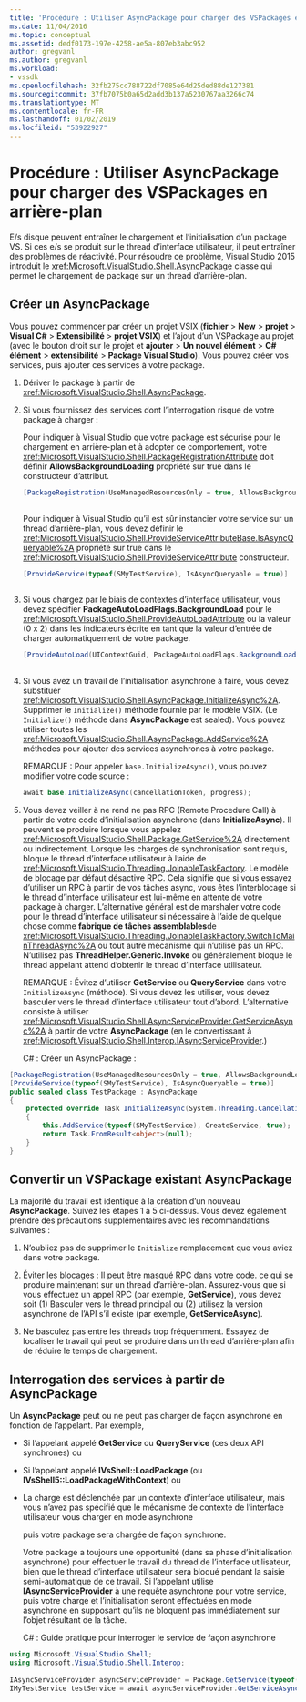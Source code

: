 ```yaml
---
title: 'Procédure : Utiliser AsyncPackage pour charger des VSPackages en arrière-plan | Microsoft Docs'
ms.date: 11/04/2016
ms.topic: conceptual
ms.assetid: dedf0173-197e-4258-ae5a-807eb3abc952
author: gregvanl
ms.author: gregvanl
ms.workload:
- vssdk
ms.openlocfilehash: 32fb275cc788722df7085e64d25ded88de127381
ms.sourcegitcommit: 37fb7075b0a65d2add3b137a5230767aa3266c74
ms.translationtype: MT
ms.contentlocale: fr-FR
ms.lasthandoff: 01/02/2019
ms.locfileid: "53922927"
---
```

# <a name="how-to-use-asyncpackage-to-load-vspackages-in-the-background"></a>Procédure : Utiliser AsyncPackage pour charger des VSPackages en arrière-plan
E/s disque peuvent entraîner le chargement et l’initialisation d’un package VS. Si ces e/s se produit sur le thread d’interface utilisateur, il peut entraîner des problèmes de réactivité. Pour résoudre ce problème, Visual Studio 2015 introduit le <xref:Microsoft.VisualStudio.Shell.AsyncPackage> classe qui permet le chargement de package sur un thread d’arrière-plan.  
  
## <a name="create-an-asyncpackage"></a>Créer un AsyncPackage  
 Vous pouvez commencer par créer un projet VSIX (**fichier** > **New** > **projet** > **Visual C#**   >  **Extensibilité** > **projet VSIX**) et l’ajout d’un VSPackage au projet (avec le bouton droit sur le projet et **ajouter**  >  **Un nouvel élément**  >   **C# élément** > **extensibilité**  >   **Package Visual Studio**). Vous pouvez créer vos services, puis ajouter ces services à votre package.  
  
1. Dériver le package à partir de <xref:Microsoft.VisualStudio.Shell.AsyncPackage>.  
  
2. Si vous fournissez des services dont l’interrogation risque de votre package à charger :  
  
    Pour indiquer à Visual Studio que votre package est sécurisé pour le chargement en arrière-plan et à adopter ce comportement, votre <xref:Microsoft.VisualStudio.Shell.PackageRegistrationAttribute> doit définir **AllowsBackgroundLoading** propriété sur true dans le constructeur d’attribut.  
  
   ```csharp  
   [PackageRegistration(UseManagedResourcesOnly = true, AllowsBackgroundLoading = true)]  
  
   ```  
  
    Pour indiquer à Visual Studio qu’il est sûr instancier votre service sur un thread d’arrière-plan, vous devez définir le <xref:Microsoft.VisualStudio.Shell.ProvideServiceAttributeBase.IsAsyncQueryable%2A> propriété sur true dans le <xref:Microsoft.VisualStudio.Shell.ProvideServiceAttribute> constructeur.  
  
   ```csharp  
   [ProvideService(typeof(SMyTestService), IsAsyncQueryable = true)]  
  
   ```  
  
3. Si vous chargez par le biais de contextes d’interface utilisateur, vous devez spécifier **PackageAutoLoadFlags.BackgroundLoad** pour le <xref:Microsoft.VisualStudio.Shell.ProvideAutoLoadAttribute> ou la valeur (0 x 2) dans les indicateurs écrite en tant que la valeur d’entrée de charger automatiquement de votre package.  
  
   ```csharp  
   [ProvideAutoLoad(UIContextGuid, PackageAutoLoadFlags.BackgroundLoad)]  
  
   ```  
  
4. Si vous avez un travail de l’initialisation asynchrone à faire, vous devez substituer <xref:Microsoft.VisualStudio.Shell.AsyncPackage.InitializeAsync%2A>. Supprimer le `Initialize()` méthode fournie par le modèle VSIX. (Le `Initialize()` méthode dans **AsyncPackage** est sealed). Vous pouvez utiliser toutes les <xref:Microsoft.VisualStudio.Shell.AsyncPackage.AddService%2A> méthodes pour ajouter des services asynchrones à votre package.  
  
    REMARQUE : Pour appeler `base.InitializeAsync()`, vous pouvez modifier votre code source :  
  
   ```csharp  
   await base.InitializeAsync(cancellationToken, progress);  
   ```  
  
5. Vous devez veiller à ne rend ne pas RPC (Remote Procedure Call) à partir de votre code d’initialisation asynchrone (dans **InitializeAsync**). Il peuvent se produire lorsque vous appelez <xref:Microsoft.VisualStudio.Shell.Package.GetService%2A> directement ou indirectement.  Lorsque les charges de synchronisation sont requis, bloque le thread d’interface utilisateur à l’aide de <xref:Microsoft.VisualStudio.Threading.JoinableTaskFactory>. Le modèle de blocage par défaut désactive RPC. Cela signifie que si vous essayez d’utiliser un RPC à partir de vos tâches async, vous êtes l’interblocage si le thread d’interface utilisateur est lui-même en attente de votre package à charger. L’alternative général est de marshaler votre code pour le thread d’interface utilisateur si nécessaire à l’aide de quelque chose comme **fabrique de tâches assemblables**de <xref:Microsoft.VisualStudio.Threading.JoinableTaskFactory.SwitchToMainThreadAsync%2A> ou tout autre mécanisme qui n’utilise pas un RPC.  N’utilisez pas **ThreadHelper.Generic.Invoke** ou généralement bloque le thread appelant attend d’obtenir le thread d’interface utilisateur.  
  
    REMARQUE : Évitez d’utiliser **GetService** ou **QueryService** dans votre `InitializeAsync` (méthode). Si vous devez les utiliser, vous devez basculer vers le thread d’interface utilisateur tout d’abord. L’alternative consiste à utiliser <xref:Microsoft.VisualStudio.Shell.AsyncServiceProvider.GetServiceAsync%2A> à partir de votre **AsyncPackage** (en le convertissant à <xref:Microsoft.VisualStudio.Shell.Interop.IAsyncServiceProvider>.)  
  
   C# : Créer un AsyncPackage :  
  
```csharp  
[PackageRegistration(UseManagedResourcesOnly = true, AllowsBackgroundLoading = true)]       
[ProvideService(typeof(SMyTestService), IsAsyncQueryable = true)]   
public sealed class TestPackage : AsyncPackage   
{   
    protected override Task InitializeAsync(System.Threading.CancellationToken cancellationToken, IProgress<ServiceProgressData> progress)   
    {               
        this.AddService(typeof(SMyTestService), CreateService, true);   
        return Task.FromResult<object>(null);   
    }   
}  
```  
  
## <a name="convert-an-existing-vspackage-to-asyncpackage"></a>Convertir un VSPackage existant AsyncPackage  
 La majorité du travail est identique à la création d’un nouveau **AsyncPackage**. Suivez les étapes 1 à 5 ci-dessus. Vous devez également prendre des précautions supplémentaires avec les recommandations suivantes :  
  
1.  N’oubliez pas de supprimer le `Initialize` remplacement que vous aviez dans votre package.  
  
2.  Éviter les blocages : Il peut être masqué RPC dans votre code. ce qui se produire maintenant sur un thread d’arrière-plan. Assurez-vous que si vous effectuez un appel RPC (par exemple, **GetService**), vous devez soit (1) Basculer vers le thread principal ou (2) utilisez la version asynchrone de l’API s’il existe (par exemple, **GetServiceAsync**).  
  
3.  Ne basculez pas entre les threads trop fréquemment. Essayez de localiser le travail qui peut se produire dans un thread d’arrière-plan afin de réduire le temps de chargement.  
  
## <a name="querying-services-from-asyncpackage"></a>Interrogation des services à partir de AsyncPackage  
 Un **AsyncPackage** peut ou ne peut pas charger de façon asynchrone en fonction de l’appelant. Par exemple,  
  
- Si l’appelant appelé **GetService** ou **QueryService** (ces deux API synchrones) ou  
  
- Si l’appelant appelé **IVsShell::LoadPackage** (ou **IVsShell5::LoadPackageWithContext**) ou  
  
- La charge est déclenchée par un contexte d’interface utilisateur, mais vous n’avez pas spécifié que le mécanisme de contexte de l’interface utilisateur vous charger en mode asynchrone  
  
  puis votre package sera chargée de façon synchrone.  
  
  Votre package a toujours une opportunité (dans sa phase d’initialisation asynchrone) pour effectuer le travail du thread de l’interface utilisateur, bien que le thread d’interface utilisateur sera bloqué pendant la saisie semi-automatique de ce travail. Si l’appelant utilise **IAsyncServiceProvider** à une requête asynchrone pour votre service, puis votre charge et l’initialisation seront effectuées en mode asynchrone en supposant qu’ils ne bloquent pas immédiatement sur l’objet résultant de la tâche.  
  
  C# : Guide pratique pour interroger le service de façon asynchrone  
  
```csharp  
using Microsoft.VisualStudio.Shell;   
using Microsoft.VisualStudio.Shell.Interop;   
  
IAsyncServiceProvider asyncServiceProvider = Package.GetService(typeof(SAsyncServiceProvider)) as IAsyncServiceProvider;   
IMyTestService testService = await asyncServiceProvider.GetServiceAsync(typeof(SMyTestService)) as IMyTestService;  
```
